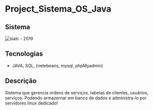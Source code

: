 # Project_Sistema_OS_Java

## Sistema
![sialc - 2019](https://appsindicato.org.br/wp-content/uploads/2016/01/ok.jpg)

## Tecnologias

- JAVA, SQL, (netebeans, mysql, phpMyadmin)


## Descrição

Sistema que gerencia ordens de serviços, tabelas de clientes, usuários, serviços. Podendo armazernar em banco de dados e administra-lo por servidores linux dedicado!
